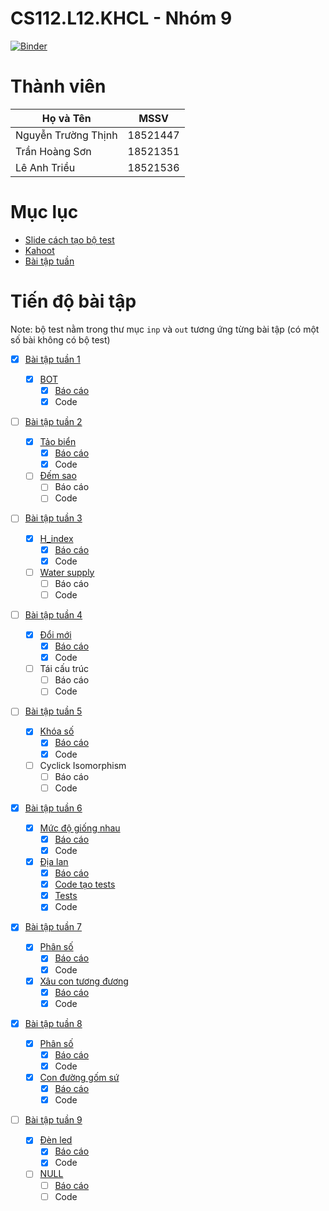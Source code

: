 # CS112.L12.KHCL - Nhóm 9

[![Binder](https://mybinder.org/badge_logo.svg)](https://mybinder.org/v2/gh/18521447/CS112.L12.KHCL/main)

# Thành viên
| Họ và Tên           | MSSV     |
| ------------------- | -------- |
| Nguyễn Trường Thịnh | 18521447 |
| Trần Hoàng Sơn      | 18521351 |
| Lê Anh Triều        | 18521536 |

# Mục lục
- [Slide cách tạo bộ test](https://github.com/18521447/CS112.L12.KHCL/tree/master/slide_how_to_test_a_program.pdf)
- [Kahoot]()
- [Bài tập tuần](#tiến-độ-bài-tập)

# Tiến độ bài tập

Note: bộ test nằm trong thư mục ```inp``` và ```out``` tương ứng từng bài tập (có một số bài không có bộ test)

- [x] [Bài tập tuần 1](https://github.com/18521447/CS112.L12.KHCL/tree/master/bt1)

  - [x] [BOT](https://github.com/18521447/CS112.L12.KHCL/tree/master/bt1)
    - [x] [Báo cáo](https://github.com/18521447/CS112.L12.KHCL/blob/master/bt1/bao_cao.ipynb)
    - [x] Code

- [ ] [Bài tập tuần 2](https://github.com/18521447/CS112.L12.KHCL/tree/master/bt2/)

  - [x] [Tảo biển](https://github.com/18521447/CS112.L12.KHCL/tree/master/bt2/tao_bien)
    - [x] [Báo cáo](https://github.com/18521447/CS112.L12.KHCL/tree/master/bt2/tao_bien/Bao_Cao.ipynb)
    - [x] Code
  - [ ] [Đếm sao](https://github.com/18521447/CS112.L12.KHCL/tree/master/bt2/dem_sao)
    - [ ] Báo cáo
    - [ ] Code

- [ ] [Bài tập tuần 3](https://github.com/18521447/CS112.L12.KHCL/tree/master/bt3/)

  - [x] [H_index](https://github.com/18521447/CS112.L12.KHCL/tree/master/bt3/H_index)
    - [x] [Báo cáo](https://github.com/18521447/CS112.L12.KHCL/tree/master/bt3/H_index/Bao_Cao.ipynb)
    - [x] Code
  - [ ] [Water supply](https://github.com/18521447/CS112.L12.KHCL/tree/master/bt3/water_supply)
    - [ ] Báo cáo
    - [ ] Code

- [ ] [Bài tập tuần 4](https://github.com/18521447/CS112.L12.KHCL/tree/master/bt4/)

  - [x] [Đổi mới](https://github.com/18521447/CS112.L12.KHCL/tree/master/bt4/doi_moi)
    - [x] [Báo cáo](https://github.com/18521447/CS112.L12.KHCL/tree/master/bt4/doi_moi/Bao_Cao.ipynb)
    - [x] Code
  - [ ] Tái cấu trúc
    - [ ] Báo cáo
    - [ ] Code

- [ ] [Bài tập tuần 5](https://github.com/18521447/CS112.L12.KHCL/blob/master/bt5/)

  - [x] [Khóa số](https://github.com/18521447/CS112.L12.KHCL/tree/master/bt5/khoa_so)
    - [x] [Báo cáo](https://github.com/18521447/CS112.L12.KHCL/tree/master/bt5/khoa_so/Bao_Cao.ipynb)
    - [x] Code
  - [ ] Cyclick Isomorphism
    - [ ] Báo cáo
    - [ ] Code

- [x] [Bài tập tuần 6](https://github.com/18521447/CS112.L12.KHCL/blob/master/bt6/)

  - [x] [Mức độ giống nhau](https://github.com/18521447/CS112.L12.KHCL/tree/master/bt6/compare_dna)
    - [x] [Báo cáo](https://github.com/18521447/CS112.L12.KHCL/tree/master/bt6/compare_dna/Bao_Cao.ipynb)
    - [x] Code
  - [x] [Địa lan](https://github.com/18521447/CS112.L12.KHCL/tree/master/bt6/dia_lan)
    - [x] [Báo cáo](https://github.com/18521447/CS112.L12.KHCL/tree/master/bt6/dia_lan/Bao_Cao.ipynb)
    - [x] [Code tạo tests](https://github.com/18521447/CS112.L12.KHCL/tree/master/bt6/dia_lan/Test_Plan_Generator.ipynb)
    - [x] [Tests](https://github.com/18521447/CS112.L12.KHCL/tree/master/bt6/dia_lan/tests)
    - [x] Code
    
- [x] [Bài tập tuần 7](https://github.com/18521447/CS112.L12.KHCL/blob/master/bt7/)

  - [x] [Phân số](https://github.com/18521447/CS112.L12.KHCL/tree/master/bt7/Phan_So)
    - [x] [Báo cáo](https://github.com/18521447/CS112.L12.KHCL/tree/master/bt7/Phan_So/Bao_Cao.ipynb)
    - [x] Code
  - [x] [Xâu con tương đương](https://github.com/18521447/CS112.L12.KHCL/tree/master/bt7/Xau_Con_Tuong_Duong)
    - [x] [Báo cáo](https://github.com/18521447/CS112.L12.KHCL/tree/master/bt7/Xau_Con_Tuong_Duong/Bao_Cao.ipynb)
    - [x] Code
    
- [x] [Bài tập tuần 8](https://github.com/18521447/CS112.L12.KHCL/blob/master/bt8/)

  - [x] [Phân số](https://github.com/18521447/CS112.L12.KHCL/tree/master/bt8/so_nguyen_moi)
    - [x] [Báo cáo](https://github.com/18521447/CS112.L12.KHCL/tree/master/bt8/so_nguyen_moi/Bao_Cao.ipynb)
    - [x] Code
  - [x] [Con đường gốm sứ](https://github.com/18521447/CS112.L12.KHCL/tree/master/bt8/con_duong_gom_su)
    - [x] [Báo cáo](https://github.com/18521447/CS112.L12.KHCL/tree/master/bt8/con_duong_gom_su/Bao_Cao.ipynb)
    - [x] Code

- [ ] [Bài tập tuần 9](https://github.com/18521447/CS112.L12.KHCL/tree/master/bt9)

  - [x] [Đèn led](https://github.com/18521447/CS112.L12.KHCL/tree/master/bt9/LED)
    - [x] [Báo cáo](https://github.com/18521447/CS112.L12.KHCL/tree/master/bt9/LED/Bao_Cao.ipynb)
    - [x] Code
  - [ ] [NULL]()
    - [ ] [Báo cáo]()
    - [ ] Code
